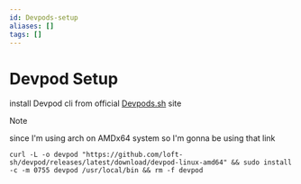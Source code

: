 ```yaml
---
id: Devpods-setup
aliases: []
tags: []
---
```


# Devpod Setup

install Devpod cli from official [Devpods.sh](https://devpod.sh/docs/getting-started/install) site

> [!Note]
> since I'm using arch on AMDx64 system so I'm gonna be using that link
    
```
curl -L -o devpod "https://github.com/loft-sh/devpod/releases/latest/download/devpod-linux-amd64" && sudo install -c -m 0755 devpod /usr/local/bin && rm -f devpod 
```


